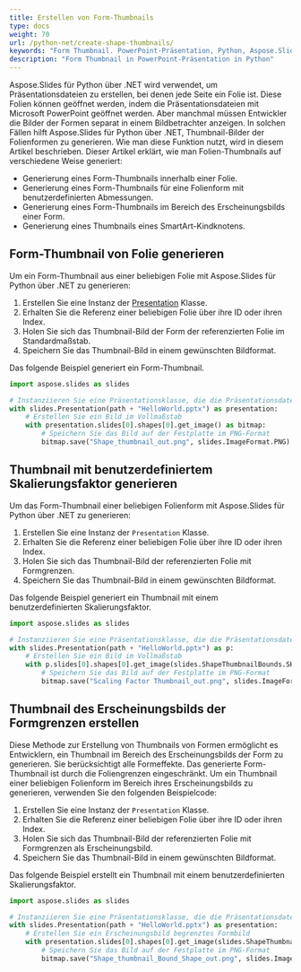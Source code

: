 ```yaml
---
title: Erstellen von Form-Thumbnails
type: docs
weight: 70
url: /python-net/create-shape-thumbnails/
keywords: "Form Thumbnail. PowerPoint-Präsentation, Python, Aspose.Slides für Python über .NET"
description: "Form Thumbnail in PowerPoint-Präsentation in Python"
---
```


Aspose.Slides für Python über .NET wird verwendet, um Präsentationsdateien zu erstellen, bei denen jede Seite ein Folie ist. Diese Folien können geöffnet werden, indem die Präsentationsdateien mit Microsoft PowerPoint geöffnet werden. Aber manchmal müssen Entwickler die Bilder der Formen separat in einem Bildbetrachter anzeigen. In solchen Fällen hilft Aspose.Slides für Python über .NET, Thumbnail-Bilder der Folienformen zu generieren. Wie man diese Funktion nutzt, wird in diesem Artikel beschrieben. 
Dieser Artikel erklärt, wie man Folien-Thumbnails auf verschiedene Weise generiert:

- Generierung eines Form-Thumbnails innerhalb einer Folie.
- Generierung eines Form-Thumbnails für eine Folienform mit benutzerdefinierten Abmessungen.
- Generierung eines Form-Thumbnails im Bereich des Erscheinungsbilds einer Form.
- Generierung eines Thumbnails eines SmartArt-Kindknotens.
## **Form-Thumbnail von Folie generieren**
Um ein Form-Thumbnail aus einer beliebigen Folie mit Aspose.Slides für Python über .NET zu generieren:

1. Erstellen Sie eine Instanz der [Presentation](https://reference.aspose.com/slides/python-net/aspose.slides/presentation/) Klasse.
1. Erhalten Sie die Referenz einer beliebigen Folie über ihre ID oder ihren Index.
1. Holen Sie sich das Thumbnail-Bild der Form der referenzierten Folie im Standardmaßstab.
1. Speichern Sie das Thumbnail-Bild in einem gewünschten Bildformat.

Das folgende Beispiel generiert ein Form-Thumbnail.

```py
import aspose.slides as slides

# Instanziieren Sie eine Präsentationsklasse, die die Präsentationsdatei darstellt
with slides.Presentation(path + "HelloWorld.pptx") as presentation:
    # Erstellen Sie ein Bild im Vollmaßstab
    with presentation.slides[0].shapes[0].get_image() as bitmap:
        # Speichern Sie das Bild auf der Festplatte im PNG-Format
        bitmap.save("Shape_thumbnail_out.png", slides.ImageFormat.PNG)
```


## **Thumbnail mit benutzerdefiniertem Skalierungsfaktor generieren**
Um das Form-Thumbnail einer beliebigen Folienform mit Aspose.Slides für Python über .NET zu generieren:

1. Erstellen Sie eine Instanz der `Presentation` Klasse.
1. Erhalten Sie die Referenz einer beliebigen Folie über ihre ID oder ihren Index.
1. Holen Sie sich das Thumbnail-Bild der referenzierten Folie mit Formgrenzen.
1. Speichern Sie das Thumbnail-Bild in einem gewünschten Bildformat.

Das folgende Beispiel generiert ein Thumbnail mit einem benutzerdefinierten Skalierungsfaktor.

```py
import aspose.slides as slides

# Instanziieren Sie eine Präsentationsklasse, die die Präsentationsdatei darstellt
with slides.Presentation(path + "HelloWorld.pptx") as p:
    # Erstellen Sie ein Bild im Vollmaßstab
    with p.slides[0].shapes[0].get_image(slides.ShapeThumbnailBounds.SHAPE, 1, 1) as bitmap:
        # Speichern Sie das Bild auf der Festplatte im PNG-Format
        bitmap.save("Scaling Factor Thumbnail_out.png", slides.ImageFormat.PNG)
```


## **Thumbnail des Erscheinungsbilds der Formgrenzen erstellen**
Diese Methode zur Erstellung von Thumbnails von Formen ermöglicht es Entwicklern, ein Thumbnail im Bereich des Erscheinungsbilds der Form zu generieren. Sie berücksichtigt alle Formeffekte. Das generierte Form-Thumbnail ist durch die Foliengrenzen eingeschränkt. Um ein Thumbnail einer beliebigen Folienform im Bereich ihres Erscheinungsbilds zu generieren, verwenden Sie den folgenden Beispielcode:

1. Erstellen Sie eine Instanz der `Presentation` Klasse.
1. Erhalten Sie die Referenz einer beliebigen Folie über ihre ID oder ihren Index.
1. Holen Sie sich das Thumbnail-Bild der referenzierten Folie mit Formgrenzen als Erscheinungsbild.
1. Speichern Sie das Thumbnail-Bild in einem gewünschten Bildformat.

Das folgende Beispiel erstellt ein Thumbnail mit einem benutzerdefinierten Skalierungsfaktor.

```py
import aspose.slides as slides

# Instanziieren Sie eine Präsentationsklasse, die die Präsentationsdatei darstellt
with slides.Presentation(path + "HelloWorld.pptx") as presentation:
    # Erstellen Sie ein Erscheinungsbild begrenztes Formbild
    with presentation.slides[0].shapes[0].get_image(slides.ShapeThumbnailBounds.APPEARANCE, 1, 1) as bitmap:
        # Speichern Sie das Bild auf der Festplatte im PNG-Format
        bitmap.save("Shape_thumbnail_Bound_Shape_out.png", slides.ImageFormat.PNG)
```